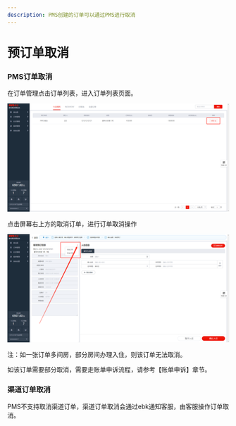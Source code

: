 ```yaml
---
description: PMS创建的订单可以通过PMS进行取消
---
```


# 预订单取消

### PMS订单取消

在订单管理点击订单列表，进入订单列表页面。

![&#x70B9;&#x51FB;&#x529E;&#x7406;&#x5165;&#x4F4F;&#xFF0C;&#x8FDB;&#x5165;&#x8BA2;&#x5355;&#x5217;&#x8868;&#x9875;&#x9762;](../../.gitbook/assets/image%20%28157%29.png)

点击屏幕右上方的取消订单，进行订单取消操作

![&#x70B9;&#x51FB;&#x8BA2;&#x5355;&#x66F4;&#x591A;&#x63A7;&#x4EF6;&#xFF0C;&#x627E;&#x5230;&#x4FEE;&#x6539;/&#x53D6;&#x6D88;&#x8BA2;&#x5355;&#x6309;&#x94AE;](../../.gitbook/assets/image%20%28143%29.png)

  
注：如一张订单多间房，部分房间办理入住，则该订单无法取消。

如该订单需要部分取消，需要走账单申诉流程，请参考【账单申诉】章节。

### 渠道订单取消

PMS不支持取消渠道订单，渠道订单取消会通过ebk通知客服，由客服操作订单取消。  


